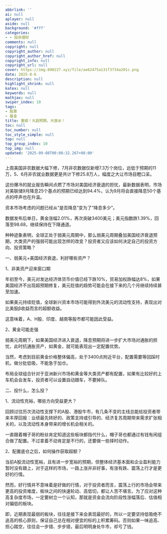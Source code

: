 ```yaml
---
abbrlink: ''
ai: null
aplayer: null
aside: null
background: '#fff'
categories:
- - 投资理财
comments: null
copyright: null
copyright_author: null
copyright_author_href: null
copyright_info: null
copyright_url: null
cover: https://img.090227.xyz/file/ae62475a131f3734a201c.png
date: 2025-8-6
description: null
highlight_shrink: null
katex: null
keywords: null
mathjax: null
swiper_index: 10
tags:
- 股票
- 基金
title: 重磅！大超预期，大放水！
toc: null
toc_number: null
toc_style_simple: null
top: null
top_group_index: 10
top_img: null
updated: '2025-09-08T00:08:32.267+08:00'
---
```

上周美国非农数据大幅下修，7月非农数据仅新增7.3万个岗位，远低于预期的11万，5、6月非农就业数据更是共计下修25.8万人，幅度之大让市场目瞪口呆。

这份爆冷的就业报告瞬间点燃了市场对美国经济衰退的担忧，最新数据表明，市场对美联储9月降息25个基点的预期已经达到94.4%，认为9月将会直接降息50个基点的呼声也在升温。

资本市场考虑的问题已经从“是否降息”变为了“降息多少”。

数据发布后单日，黄金涨幅2.01%，再次突破3400美元；美元指数跌1.39%，回落至98.68，继续保持在下降通道。

种种迹象表明，全球正处于弱美元周期中，那么弱美元周期叠加美国经济衰退预期，大类资产的强弱可能出现怎样的改变？投资者又应该如何决定自己的投资方向、投资策略？

一、弱美元+美国经济衰退，利好哪些资产？

1、非美资产迎来窗口期

年初至今，美元对发达经济体货币价值已经下跌10%，贸易加权跌幅达8%，如果美国经济不出现超预期修复，美元贬值的趋势可能会在接下来的几个月继续持续甚至加速。

如果美元持续贬值，全球新兴资本市场可能得到外流美元的流动性支持，表现出对比美股β收益而言的超额收益。

这意味着，A、H股、印度、越南等股市都可能因此受益。

2、黄金可能走强

弱美元周期下，如果美国经济进入衰退，降息预期将进一步扩大市场对通胀的担忧，此时抗通胀资产，如黄金，就可能表现出一定配置优势。

当然，考虑到目前黄金价格整体偏高，处于3400点附近平台，配置需要等回踩时机，做分批低吸，不能急于加仓。

布局全球组合针对于亚洲新兴市场和黄金等大类资产都有配置，如果有比较好的上车机会会发车，投资者可以设置自动跟车，不要掉队。

二、投什么，怎么投？

1、流动性充裕，哪些方向受益更大？

回顾过往历次流动性支撑下的A股、港股牛市，有几条不变的主线总能给投资者带来丰厚回报：业绩最先转好的、政策支持或引导的、经济复苏周期带来需求扩张相关的，以及流动性本身带来的增长机会相关的。

一直跟着帽子哥的粉丝肯定知道这些板块都指代什么，帽子哥也都通过有钱有闲组合做了配置。不过拿着不动肯定是不行的，还要做一些择时动作。

2、配置底仓之后，如何操作获取超额？

当前A股流动性宽裕，且有进一步宽裕的预期，但整体经济基本面和企业盈利能力暂时没有跟上，对于这样的市场，一路上涨并非好事，有涨有跌、震荡上行才是更好的行情。

然而，好行情并不意味着是好做的行情，对于投资者而言，震荡上行的市场会带来更高的投资难度，板块之间的快速轮动、高低切，都让人苦不堪言。为了应对这种高复杂度市场，一定要树立一个认知，那就是资金会流向阶段性涨幅落后、估值相对偏低的板块。

即，近期表现最弱的板块，往往是接下来会表现最好的，所以一定要坚持低吸绝不追高的核心原则，保证自己总在相对便宜的标的上积累筹码。否则如果一味追高、担心踏空，往往会一步错、步步错，最后明明身处牛市，却亏了钱。
